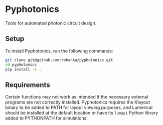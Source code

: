 # Pyphotonics

Tools for automated photonic circuit design.

## Setup

To install Pyphotonics, run the following commands:
```Bash
git clone git@github.com:rohanku/pyphotonics.git
cd pyphotonics
pip install -e .
```

## Requirements

Certain functions may not work as intended if the necessary external programs are not correctly installed. Pyphotonics requires the Klayout binary to be added to PATH for layout viewing purposes, and Lumerical should be installed at the default location or have its `lumapi` Python library added to PYTHONPATH for simulations.
